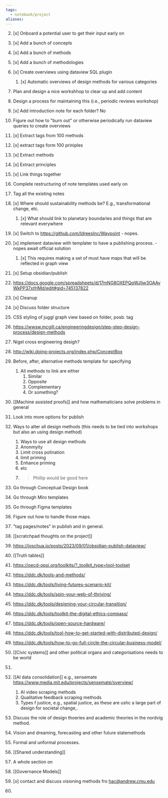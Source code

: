 ```yaml
---
tags:
  - notebook/project
aliases:
---
```




2. [x] Onboard a potential user to get their input early on 
3. [x] Add a bunch of concepts 
4. [x] Add a bunch of methods 
5. [x] Add a bunch of methodologies 
7. [x] Create overviews using dataview SQL plugin

	1. [x] Automatic overviews of design methods for various categories
8. Plan and design a nice workshhop to clear up and add content 
9. Design a process for maintaining this (i.e., periodic reviews workshop)
10. [x] Add introduction note for each folder?  No
11. Figure out how to "burn out" or otherwise periodically run dataview queries to create overviews
12. [x] Extract tags from 100 methods 
13. [x] extract tags form 100 priniples 
14. [x] Extract methods 
15. [x] Extract principles 
16. [x] Link things together 
17. Complete restructuring of note templates used early on
18. Tag all the existing notes 
19. [x] Where should sustainability methods be? E.g., transformational change, etc.
	1. [x] What should link to planetary boundaries and things that are relevant everywhere
20. [x] Switch to https://github.com/IdreesInc/Waypoint - nopes.
21. [x] implement dataview with templater to have a publishing process. - nopes await official solution
	1. [x] This requires making a set of must have maps that will be reflected in graph view
22. [x] Setup obsidian/publish
24. https://docs.google.com/spreadsheets/d/17mNG8OXEPQqWJliw3OAAvWkPP37xtHMd/edit#gid=745137822
25. [x] Cleanup
26. [x] Discuss folder structure 
27. CSS styling of juggl graph view based on folder, posb. tag
28. https://wwsw.mcgill.ca/engineeringdesign/step-step-design-process/design-methods
29. Nigel cross engineering desigh? 
30. http://wiki.doing-projects.org/index.php/ConceptBox
31. Before, after, alternative methods template for specifying 
	1. All methods to link are either 
		1. Similar 
		2. Opposite 
		3. Complementary 
		4. Or something?
32. [[Machine assisted proofs]] and how mathematicians solve problems in general 
34. Look into more options for publish 
35. Ways to alter all design methods (this needs to be tied into workshops but also an using design method)
	1. Ways to use all design methods 
	2. Anonmyity 
	3. Limit cross polination 
	4. limit priming 
	5. Enhance priming 
	6. etc
	7. >Phillip would be good here 
36. Go through Conceptual Design book
37. Go through Miro templates 
38. Go through Figma templates
39. Figure out how to handle those maps.
40. "tag pages/notes" in publish and in general.
41. [[scratchpad thoughts on the project]]
42. https://joschua.io/posts/2023/09/01/obsidian-publish-dataview/
43. [[Truth tables]]
44. https://oecd-opsi.org/toolkits/?_toolkit_type=tool-toolset
45. https://ddc.dk/tools-and-methods/
46. https://ddc.dk/tools/living-futures-scenario-kit/
47. https://ddc.dk/tools/spin-your-web-of-thriving/
48. https://ddc.dk/tools/designing-your-circular-transition/
49. https://ddc.dk/tools/toolkit-the-digital-ethics-compass/
50. https://ddc.dk/tools/open-source-hardware/
51. https://ddc.dk/tools/tool-how-to-get-started-with-distributed-design/
52. https://ddc.dk/tools/how-to-go-full-circle-the-circular-business-model/
53. [[Civic systems]] and other political organs and categorisations needs to be world 
54. 
55. [[AI data consolidation]] e.g., sensemate https://www.media.mit.edu/projects/sensemate/overview/
	1. AI video scraping methods 
	2. Qualitative feedback scraping methods 
	3. Types f justice, e.g., spatial justice, as these are ushc a large part of design for societal change,. 
56. Discuss the role of design thoeries and academic theories in the nordvig method.
57. Vision and dreaming, forecasting and other future statemethods
58. Formal and unformal processes. 
59. [[Shared understanding]] 
60. A whole section on 
61. [[Governance Models]]
62. [x] contact and discuss visioning methods fro [hac@andrew.cmu.edu](mailto:hac@andrew.cmu.edu)
63. 